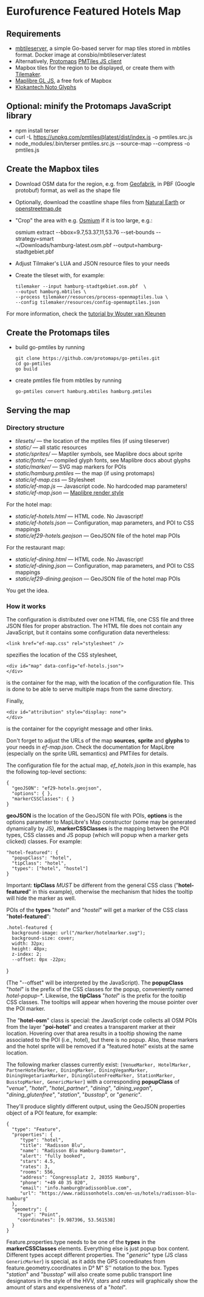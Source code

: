 # Eurofurence Featured Hotels Map

## Requirements

  * [mbtileserver](https://github.com/consbio/mbtileserver), a simple Go-based
    server for map tiles stored in mbtiles format. Docker image at consbio/mbtileserver:latest
  * Alternatively, [Protomaps](https://docs.protomaps.com/) 
    [PMTiles JS client](https://github.com/protomaps/PMTiles/tree/main/js)
  * Mapbox tiles for the region to be displayed, or create them with 
    [Tilemaker](https://github.com/systemed/tilemaker).
  * [Maplibre GL JS](https://maplibre.org/projects/maplibre-gl-js/), a free fork of Mapbox
  * [Klokantech Noto Glyphs](https://github.com/klokantech/klokantech-gl-fonts/)

## Optional: minify the Protomaps JavaScript library

  * npm install terser
  * curl -L https://unpkg.com/pmtiles@latest/dist/index.js -o pmtiles.src.js
  * node\_modules/.bin/terser pmtiles.src.js --source-map --compress -o pmtiles.js

## Create the Mapbox tiles

  * Download OSM data for the region, e.g. from [Geofabrik](https://download.geofabrik.de/),
    in PBF (Google protobuf) format, as well as the shape file
  * Optionally, download the coastline shape files from 
    [Natural Earth](https://www.naturalearthdata.com/downloads/10m-physical-vectors/) or
    [openstreetmap.de](https://osmdata.openstreetmap.de/download/water-polygons-split-4326.zip)
  * "Crop" the area with e.g. [Osmium](https://osmcode.org/osmium-tool/) if it is too large, e.g.:

	osmium extract --bbox=9.7,53.37,11,53.76 --set-bounds --strategy=smart \
	  ~/Downloads/hamburg-latest.osm.pbf --output=hamburg-stadtgebiet.pbf
  * Adjust Tilmaker's LUA and JSON resource files to your needs
  * Create the tileset with, for example:

        tilemaker --input hamburg-stadtgebiet.osm.pbf  \
        --output hamburg.mbtiles \
        --process tilemaker/resources/process-openmaptiles.lua \
        --config tilemaker/resources/config-openmaptiles.json

For more information, check the [tutorial by Wouter van Kleunen](https://web.archive.org/web/20230813125054/https://blog.kleunen.nl/blog/tilemaker-generate-map)

## Create the Protomaps tiles

  * build go-pmtiles by running

        git clone https://github.com/protomaps/go-pmtiles.git
        cd go-pmtiles
        go build

  * create pmtiles file from mbtiles by running

        go-pmtiles convert hamburg.mbtiles hamburg.pmtiles

## Serving the map

### Directory structure

  * _tilesets/_ — the location of the mptiles files (if using tileserver)
  * _static/_ — all static resources
  * _static/sprites/_ — Maptiler symbols, see Maplibre docs about sprite
  * _static/fonts/_ — compiled glyph fonts, see Maplibre docs about glyphs
  * _static/marker/_ — SVG map markers for POIs
  * _static/hamburg.pmtiles_ — the map (if using protomaps)
  * _static/ef-map.css_ — Stylesheet
  * _static/ef-map.js_ — Javascript code. No hardcoded map parameters!
  * _static/ef-map.json_ — [Maplibre render style](https://maplibre.org/maplibre-style-spec/)

For the hotel map:

  * _static/ef-hotels.html_ — HTML code. No Javascript!
  * _static/ef-hotels.json_ — Configuration, map parameters, and POI to CSS mappings
  * _static/ef29-hotels.geojson_ — GeoJSON file of the hotel map POIs

For the restaurant map:

  * _static/ef-dining.html_ — HTML code. No Javascript!
  * _static/ef-dining.json_ — Configuration, map parameters, and POI to CSS mappings
  * _static/ef29-dining.geojson_ — GeoJSON file of the hotel map POIs

You get the idea.

### How it works

The configuration is distributed over one HTML file, one CSS file and three JSON 
files for proper abstraction. The HTML file does not contain any JavaScript, but it
contains some configuration data nevertheless:

    <link href="ef-map.css" rel="stylesheet" />

spezifies the location of the CSS stylesheet,

    <div id="map" data-config="ef-hotels.json">
    </div>

is the container for the map, with the location of the configuration file. 
This is done to be able to serve multiple maps from the same directory.

Finally,

    <div id="attribution" style="display: none">
    </div>

is the container for the copyright message and other links.

Don't forget to adjust the URLs of the map __sources__, __sprite__ and 
__glyphs__ to your needs in _ef-map.json_. Check the documentation for
MapLibre (especially on the sprite URL semantics) and PMTiles for details.

The configuration file for the actual map, _ef_hotels.json_ in this
example, has the following top-level sections:

    {
      "geoJSON": "ef29-hotels.geojson",
      "options": { },
      "markerCSSClasses": { }
    }

__geoJSON__ is the location of the GeoJSON file with POIs, __options__ is the
options parameter to MapLibre's Map constructor (some may be generated
dynamically by JS), __markerCSSClasses__ is the mapping between the POI
types, CSS classes and JS popup (which will popup when a marker gets
clicked) classes. For example:

    "hotel-featured": {
      "popupClass": "hotel",
      "tipClass": "hotel",
      "types": ["hotel", "hostel"]
    }

Important: __tipClass__ _MUST_ be different from the general CSS class 
("__hotel-featured__" in this example), otherwise the mechanism that hides the
tooltip will hide the marker as well.

POIs of the __types__ "_hotel_" and "_hostel_" will get a marker of the CSS
class "__hotel-featured__":

    .hotel-featured {
      background-image: url("/marker/hotelmarker.svg");
      background-size: cover;
      width: 32px;
      height: 48px;
      z-index: 2;
      --offset: 0px -22px;
   }

(The "--offset" will be interpreted by the JavaScript). The __popupClass__ 
"_hotel_" is the prefix of the CSS classes for the popup, conveniently
named _hotel-popup-*_. Likewise, the __tipClass__ "_hotel_" is the prefix
for the tooltip CSS classes. The tooltips will appear when hovering the
mouse pointer over the POI marker.

The "__hotel-osm__" class is special: the JavaScript code collects all
OSM POIs from the layer "__poi-hotel__" and creates a transparent
marker at their location. Hovering over that area results in a tooltip
showing the name associated to the POI (i.e., hotel), but there is no
popup. Also, these markers and the hotel sprite will be removed if
a "featured hotel" exists at the same location.

The following marker classes currently exist: `[VenueMarker, HotelMarker,
PartnerHotelMarker, DiningMarker, DiningVeganMarker, DiningVegetarianMarker,
DiningGlutenFreeMarker, StationMarker, BusstopMarker, GenericMarker]` with a
corresponding __popupClass__ of "_venue_", "_hotel_", "_hotel\_partner_",
"_dining_", "_dining\_vegan_", "_dining\_glutenfree_", "_station_",
"_busstop_", or "_generic_".

They'll produce slightly different output, using the GeoJSON properties
object of a POI feature, for example:

    {
      "type": "Feature",
      "properties": {
         "type": "hotel",
         "title": "Radisson Blu",
         "name": "Radisson Blu Hamburg-Dammtor",
         "alert": "fully booked",
         "stars": 4.5,
         "rates": 3,
         "rooms": 556,
         "address": "Congressplatz 2, 20355 Hamburg",
         "phone": "+49 40 35 020",
         "email": "info.hamburg@radissonblue.com",
         "url": "https://www.radissonhotels.com/en-us/hotels/radisson-blu-hamburg"
      },
      "geometry": {
        "type": "Point",
        "coordinates": [9.987396, 53.561538]
      }
    }

Feature.properties.type needs to be one of the __types__ in the __markerCSSClasses__
elements. Everything else is just popup box content. Different types accept different
properties. The "_generic_" type (JS class `GenericMarker`) is special, as it adds the 
GPS cooredinates from feature.geometry.coordinates in D° M" S'' notation to the box.
Types "_station_" and "_busstop_" will also create some public transport line
designators in the style of the HVV, _stars_ and _rates_ will graphically show the
amount of stars and expensiveness of a "_hotel_".

